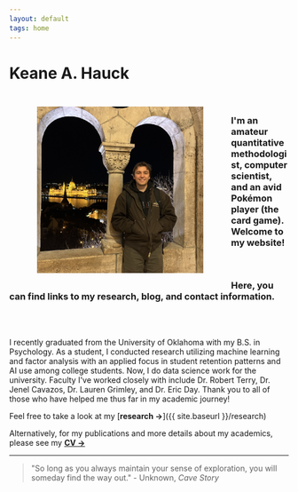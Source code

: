 ```yaml
---
layout: default
tags: home
---
```


# Keane A. Hauck

<img src="/images/budapest.jpg" alt="Me" title="Budapest" width="300" height="300" ALIGN="left" HSPACE="50" VSPACE="25"/> 

<br>

### I'm an amateur quantitative methodologist, computer scientist, and an avid Pokémon player (the card game). Welcome to my website! 

<br>

### Here, you can find links to my research, blog, and contact information.

<br>
<br>

I recently graduated from the University of Oklahoma with my B.S. in Psychology. As a student, I conducted research utilizing machine learning and factor analysis with an applied focus in student retention patterns and AI use among college students. Now, I do data science work for the university. Faculty I've worked closely with include Dr. Robert Terry, Dr. Jenel Cavazos, Dr. Lauren Grimley, and Dr. Eric Day. Thank you to all of those who have helped me thus far in my academic journey!

Feel free to take a look at my [**research →**]({{ site.baseurl }}/research)

Alternatively, for my publications and more details about my academics, please see my  <a href="/images/CV.pdf" target="_blank">**CV →**</a>


_____________________________________________________________________
> "So long as you always maintain your sense of exploration, you will someday find the way out." - Unknown, *Cave Story*